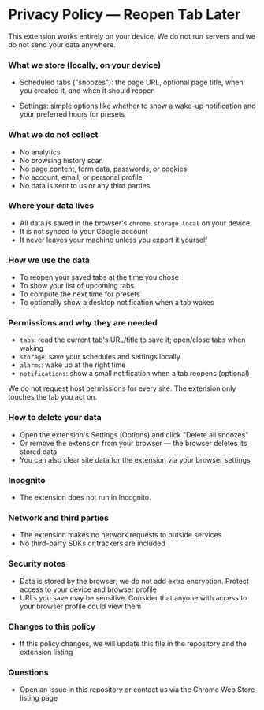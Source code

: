 # Privacy Policy — Reopen Tab Later

This extension works entirely on your device. We do not run servers and we do not send your data anywhere.

### What we store (locally, on your device)
- Scheduled tabs ("snoozes"): the page URL, optional page title, when you created it, and when it should reopen
<!-- Recurring schedules removed in simplified version -->
- Settings: simple options like whether to show a wake-up notification and your preferred hours for presets

### What we do not collect
- No analytics
- No browsing history scan
- No page content, form data, passwords, or cookies
- No account, email, or personal profile
- No data is sent to us or any third parties

### Where your data lives
- All data is saved in the browser's `chrome.storage.local` on your device
- It is not synced to your Google account
- It never leaves your machine unless you export it yourself

### How we use the data
- To reopen your saved tabs at the time you chose
- To show your list of upcoming tabs
- To compute the next time for presets
- To optionally show a desktop notification when a tab wakes

### Permissions and why they are needed
- `tabs`: read the current tab's URL/title to save it; open/close tabs when waking
- `storage`: save your schedules and settings locally
- `alarms`: wake up at the right time
- `notifications`: show a small notification when a tab reopens (optional)

We do not request host permissions for every site. The extension only touches the tab you act on.

### How to delete your data
- Open the extension's Settings (Options) and click "Delete all snoozes"
- Or remove the extension from your browser — the browser deletes its stored data
- You can also clear site data for the extension via your browser settings

### Incognito
- The extension does not run in Incognito.

### Network and third parties
- The extension makes no network requests to outside services
- No third-party SDKs or trackers are included

### Security notes
- Data is stored by the browser; we do not add extra encryption. Protect access to your device and browser profile
- URLs you save may be sensitive. Consider that anyone with access to your browser profile could view them

### Changes to this policy
- If this policy changes, we will update this file in the repository and the extension listing

### Questions
- Open an issue in this repository or contact us via the Chrome Web Store listing page
